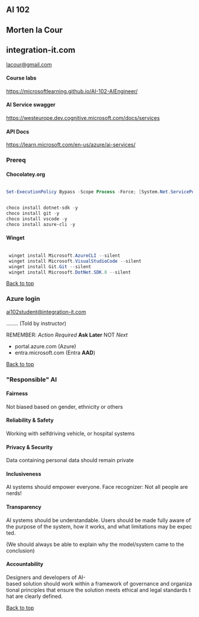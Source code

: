 ## AI 102
## Morten la Cour
## integration-it.com



lacour@gmail.com



#### Course labs

https://microsoftlearning.github.io/AI-102-AIEngineer/


#### AI Service swagger

https://westeurope.dev.cognitive.microsoft.com/docs/services


#### API Docs

https://learn.microsoft.com/en-us/azure/ai-services/




### Prereq

#### Chocolatey.org

```powershell

Set-ExecutionPolicy Bypass -Scope Process -Force; [System.Net.ServicePointManager]::SecurityProtocol = [System.Net.ServicePointManager]::SecurityProtocol -bor 3072; iex ((New-Object System.Net.WebClient).DownloadString('https://community.chocolatey.org/install.ps1'))

```

```powershell

choco install dotnet-sdk -y
choco install git -y
choco install vscode -y
choco install azure-cli -y


```

#### Winget


```powershell

 winget install Microsoft.AzureCLI --silent
 winget install Microsoft.VisualStudioCode --silent
 winget install Git.Git --silent
 winget install Microsoft.DotNet.SDK.8 --silent


```


[Back to top](#ai-102)



### Azure login

ai102student@integration-it.com

........ (Told by instructor)

REMEMBER: *Action Required* **Ask Later** NOT *Next*


- portal.azure.com  (Azure)
- entra.microsoft.com (Entra **AAD**)

[Back to top](#ai-102)


### "Responsible" AI

#### Fairness

Not biased based on gender, ethnicity or others

#### Reliability & Safety

Working with selfdriving vehicle, or hospital systems

#### Privacy & Security

Data containing personal data should remain private

#### Inclusiveness

AI systems should empower everyone. Face recognizer: Not all people are nerds!

#### Transparency

AI systems should be understandable. Users should be made fully aware of the purpose of the system, how it works, and what limitations may be expected.

(We should always be able to explain why the model/system came to the conclusion)

#### Accountability

Designers and developers of AI-based solution should work within a framework of governance and organizational principles that ensure the solution meets ethical and legal standards that are clearly defined.


[Back to top](#ai-102)